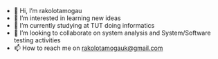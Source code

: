 - 👋 Hi, I’m rakolotamogau
- 👀 I’m interested in learning new ideas
- 🌱 I’m currently studying at TUT doing informatics
- 💞️ I’m looking to collaborate on system analysis and System/Software testing activities
- 📫 How to reach me on rakolotamogauk@gmail.com

<!---
rakolotamogauk/rakolotamogauk is a ✨ special ✨ repository because its `README.md` (this file) appears on your GitHub profile.
You can click the Preview link to take a look at your changes.
--->
